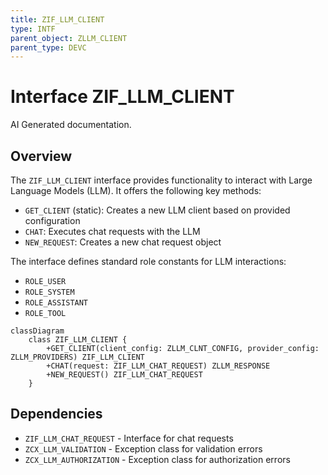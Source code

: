 ```yaml
---
title: ZIF_LLM_CLIENT
type: INTF
parent_object: ZLLM_CLIENT
parent_type: DEVC
---
```


# Interface ZIF_LLM_CLIENT

AI Generated documentation.

## Overview

The `ZIF_LLM_CLIENT` interface provides functionality to interact with Large Language Models (LLM). It offers the following key methods:

- `GET_CLIENT` (static): Creates a new LLM client based on provided configuration
- `CHAT`: Executes chat requests with the LLM
- `NEW_REQUEST`: Creates a new chat request object

The interface defines standard role constants for LLM interactions:

- `ROLE_USER`
- `ROLE_SYSTEM`
- `ROLE_ASSISTANT`
- `ROLE_TOOL`

```mermaid
classDiagram
    class ZIF_LLM_CLIENT {
        +GET_CLIENT(client_config: ZLLM_CLNT_CONFIG, provider_config: ZLLM_PROVIDERS) ZIF_LLM_CLIENT
        +CHAT(request: ZIF_LLM_CHAT_REQUEST) ZLLM_RESPONSE
        +NEW_REQUEST() ZIF_LLM_CHAT_REQUEST
    }
```

## Dependencies

- `ZIF_LLM_CHAT_REQUEST` - Interface for chat requests
- `ZCX_LLM_VALIDATION` - Exception class for validation errors
- `ZCX_LLM_AUTHORIZATION` - Exception class for authorization errors
